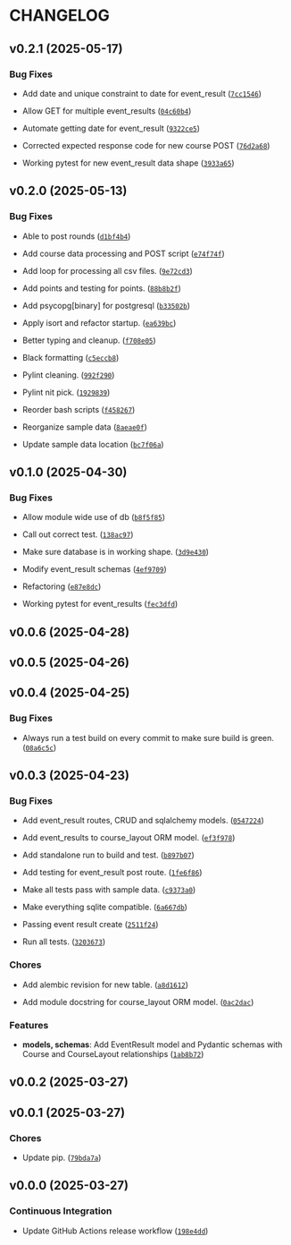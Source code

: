 # CHANGELOG


## v0.2.1 (2025-05-17)

### Bug Fixes

- Add date and unique constraint to date for event_result
  ([`7cc1546`](https://github.com/milsman2/disc-golf-api/commit/7cc154631bd44cf9f030b509f3b3824d7ed875fe))

- Allow GET for multiple event_results
  ([`04c60b4`](https://github.com/milsman2/disc-golf-api/commit/04c60b47217ea2e5a4c925173d5a919ae334a201))

- Automate getting date for event_result
  ([`9322ce5`](https://github.com/milsman2/disc-golf-api/commit/9322ce53ef638ed3e7360ffbf503d58a26931428))

- Corrected expected response code for new course POST
  ([`76d2a68`](https://github.com/milsman2/disc-golf-api/commit/76d2a68fec29f27d1a611e9ac70a2e62e8186328))

- Working pytest for new event_result data shape
  ([`3933a65`](https://github.com/milsman2/disc-golf-api/commit/3933a65ab2dde8e5347cf441b26402b50b71d45b))


## v0.2.0 (2025-05-13)

### Bug Fixes

- Able to post rounds
  ([`d1bf4b4`](https://github.com/milsman2/disc-golf-api/commit/d1bf4b4dad3ae1b096e4674dbef4e326f1c12f6e))

- Add course data processing and POST script
  ([`e74f74f`](https://github.com/milsman2/disc-golf-api/commit/e74f74ff2e0a574007752499abdf68e51eae60a9))

- Add loop for processing all csv files.
  ([`9e72cd3`](https://github.com/milsman2/disc-golf-api/commit/9e72cd3f0531649c0ea4ba72198e793956faec83))

- Add points and testing for points.
  ([`88b8b2f`](https://github.com/milsman2/disc-golf-api/commit/88b8b2f009e39275a0339c4470ce7c9ee3e0977d))

- Add psycopg[binary] for postgresql
  ([`b33502b`](https://github.com/milsman2/disc-golf-api/commit/b33502b7dccab5dce6ff061b0a3f326f7f68b56a))

- Apply isort and refactor startup.
  ([`ea639bc`](https://github.com/milsman2/disc-golf-api/commit/ea639bc916442694fb3d36f50805a55897e9e80f))

- Better typing and cleanup.
  ([`f708e05`](https://github.com/milsman2/disc-golf-api/commit/f708e05a63f36f13c4e894b1bebf30ffc6bb3321))

- Black formatting
  ([`c5eccb8`](https://github.com/milsman2/disc-golf-api/commit/c5eccb81c9c10325c79048d3fb4b24b2d809cf16))

- Pylint cleaning.
  ([`992f290`](https://github.com/milsman2/disc-golf-api/commit/992f2905937da56db31d2ed3865f4dd27cac991a))

- Pylint nit pick.
  ([`1929839`](https://github.com/milsman2/disc-golf-api/commit/1929839a5f49f3c51fe6355272cc0f0c12238ea5))

- Reorder bash scripts
  ([`f458267`](https://github.com/milsman2/disc-golf-api/commit/f458267abfea87be40e766be1b9289fd48a877da))

- Reorganize sample data
  ([`8aeae0f`](https://github.com/milsman2/disc-golf-api/commit/8aeae0fab8247b63d586a2da49ba725e892a476b))

- Update sample data location
  ([`bc7f06a`](https://github.com/milsman2/disc-golf-api/commit/bc7f06a99305de8a34f604faef384032484fd890))


## v0.1.0 (2025-04-30)

### Bug Fixes

- Allow module wide use of db
  ([`b8f5f85`](https://github.com/milsman2/disc-golf-api/commit/b8f5f8518400d7633153beb8a2cba0be372d16d3))

- Call out correct test.
  ([`138ac97`](https://github.com/milsman2/disc-golf-api/commit/138ac97e4f3c57e7d7209588e616e1646fae661b))

- Make sure database is in working shape.
  ([`3d9e430`](https://github.com/milsman2/disc-golf-api/commit/3d9e430622ede2dc12ee7a7298b14d427ad24b5f))

- Modify event_result schemas
  ([`4ef9709`](https://github.com/milsman2/disc-golf-api/commit/4ef9709729ae8a3a1d56ee7b711e013ead2ec323))

- Refactoring
  ([`e87e8dc`](https://github.com/milsman2/disc-golf-api/commit/e87e8dca5c261e88d4206b3cf1691a519bf6c440))

- Working pytest for event_results
  ([`fec3dfd`](https://github.com/milsman2/disc-golf-api/commit/fec3dfd84fdd2aff2f2e3af02690c8dd52d54843))


## v0.0.6 (2025-04-28)


## v0.0.5 (2025-04-26)


## v0.0.4 (2025-04-25)

### Bug Fixes

- Always run a test build on every commit to make sure build is green.
  ([`08a6c5c`](https://github.com/milsman2/disc-golf-api/commit/08a6c5c44e11eaa299db5d1ef762dbf6ccec884a))


## v0.0.3 (2025-04-23)

### Bug Fixes

- Add event_result routes, CRUD and sqlalchemy models.
  ([`0547224`](https://github.com/milsman2/disc-golf-api/commit/05472240fa53f878017c623fbaad6e9caffced4b))

- Add event_results to course_layout ORM model.
  ([`ef3f978`](https://github.com/milsman2/disc-golf-api/commit/ef3f9784c038602d423933de14d62bd58a68b3f8))

- Add standalone run to build and test.
  ([`b897b07`](https://github.com/milsman2/disc-golf-api/commit/b897b07a9534995c4354cc93aef07ab9c72be517))

- Add testing for event_result post route.
  ([`1fe6f86`](https://github.com/milsman2/disc-golf-api/commit/1fe6f86ad8aef1dc3691066b832b05eb143b0ad5))

- Make all tests pass with sample data.
  ([`c9373a0`](https://github.com/milsman2/disc-golf-api/commit/c9373a09278386397f83ba57e5c78e0dafe925c5))

- Make everything sqlite compatible.
  ([`6a667db`](https://github.com/milsman2/disc-golf-api/commit/6a667db0a60f34f44bea6b469baae5a5cf58eb94))

- Passing event result create
  ([`2511f24`](https://github.com/milsman2/disc-golf-api/commit/2511f24bdbc846b2974eab5e120515b342a98c3b))

- Run all tests.
  ([`3203673`](https://github.com/milsman2/disc-golf-api/commit/32036736b9c7b6834e97c54ea633c67f86da9a21))

### Chores

- Add alembic revision for new table.
  ([`a8d1612`](https://github.com/milsman2/disc-golf-api/commit/a8d1612aa04297c83129d5dd603144e658d5d99b))

- Add module docstring for course_layout ORM model.
  ([`0ac2dac`](https://github.com/milsman2/disc-golf-api/commit/0ac2dacbef7db9a140a198e54fe04e617c506120))

### Features

- **models, schemas**: Add EventResult model and Pydantic schemas with Course and CourseLayout
  relationships
  ([`1ab8b72`](https://github.com/milsman2/disc-golf-api/commit/1ab8b72552bbb48beb1105c9d58604a0667818bb))


## v0.0.2 (2025-03-27)


## v0.0.1 (2025-03-27)

### Chores

- Update pip.
  ([`79bda7a`](https://github.com/milsman2/disc-golf-api/commit/79bda7af0820f3f4724298529989bd2e0f3bf16a))


## v0.0.0 (2025-03-27)

### Continuous Integration

- Update GitHub Actions release workflow
  ([`198e4dd`](https://github.com/milsman2/disc-golf-api/commit/198e4dd10127ae99c68fba72b769af9143a403ac))
